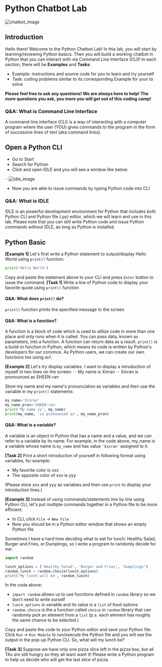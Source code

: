 # Python Chatbot Lab
![chatbot_image](https://regmedia.co.uk/2017/09/21/chatbot.jpg?x=442&y=293&crop=1)

## Introduction
Hello there! Welcome to the Python Chatbot Lab! In this lab, you will start by learning/reviewing Python basics. Then you will build a working chatbot in Python that you can interact with via Command Line Interface (CLI)! In each section, there will be **Examples** and **Tasks**:
- Example: instructions and source code for you to learn and try yourself
- Task: coding problems similar to its corresponding Example for your to solve 

**Please feel free to ask any questions! We are always here to help! The more questions you ask, you more you will get out of this coding camp!**

### Q&A: What is Command Line Interface
A command-line interface (CLI) is a way of interacting with a computer program where the user (YOU) gives commands to the program in the form of successive lines of text (aka command lines).

## Open a Python CLI
- Go to Start
- Search for Python
- Click and open IDLE and you will see a window like below:

···![idle_image](https://github.com/xinranduan/GWC_UMN_FALL_2018/blob/master/images/python_idle.png)

- Now you are able to issue commands by typing Python code into CLI

### Q&A: What is IDLE
IDLE is an powerful development environment for Python that includes both Python CLI and Python file (.py) editor, which we will learn and use in this lab. Please note that you can still write Python code and issue Python commands without IDLE, as long as Python is installed.

## Python Basic
**[Example 1]** Let's first write a Python statement to output/display Hello World using `print()` function:
```python
print('Hello World')
```

Copy and paste the statement above to your CLI and press `Enter` button to issue the command.
**[Task 1]** Write a line of Python code to display your favorite quote using `print()` function
#### Q&A: What does `print()` do?
`print()` function prints the specified message to the screen

#### Q&A: What is a function?
A function is a block of code which is used to utilize code in more than one place and only runs when it is called. You can pass data, known as parameters, into a function. A function can return data as a result. `print()` is a build-in function in Python, which means its code is written by Python's developers for our convince. As Python users, we can create our own functions too using `def`.

**[Example 2]** Let's try display variables. I want to display a introduction of myself in two lines on the screen:
··· My name is Xinran
··· Xinran is pronounced as SHEEN-ran

Store my name and my name's pronunciation as variables and then use the variable in my `print()` statements:
```python
my_name='Xinran'
my_name_pron='SHEEN-ran'
print('My name is', my_name)
print(my_name, 'is pronounced as', my_name_pron)
```
#### Q&A: What is a variable?
A variable is an object in Python that has a name and a value, and we can refer to a variable by its name. For example, in the code above, my_name is a variable whose name is `my_name` and has value `'Xinran'` assigned to it.

**[Task 2]** Print a short introduction of yourself in following format using variables, for example:
- My favorite color is xxx
- The opposite color of xxx is yyy

(Please store xxx and yyy as variables and then use `print` to display your introduction lines.)

**[Example 3]** Instead of using commands/statements line by line using Python CLI, let's put multiple commands together in a Python file to be more efficient:
* In CLI, click `File` -> `New File`
* Now you should be in a Python editor window that shows an empty Python file

Sometimes I have a hard time deciding what to eat for lunch: Healthy Salad, Burger and Fries, or Dumplings, so I write a program to randomly decide for me:
``` python
import random

lunch_options = ['Healthy Salad', 'Burger and Fries', 'Dumplings']
random_lunch = random.choice(lunch_options)
print('My lunch will be', random_lunch)
```

In the code above:
- `import random` allows us to use functions defined in `random` library so we don't need to write ourself
- `lunch_options` is variable and its value is a `list` of food options
- `random.choice` is the a function called `choice` in `random` library that can randomly pick an element from a `list` (p.s. each element has roughly the same chance to be selected.)

Copy and paste the code to your Python editor and save your Python file. Click `Run` -> `Run Module` to run/execute the Python file and you will see the output in the pop-up Python CLI. So, what will my lunch be?

**[Task 3]** Suppose we have only one pizza slice left in the pizza box, but all TAs are still hungry so they all want want it! Please write a Python program to help us decide who will get the last slice of pizza.

